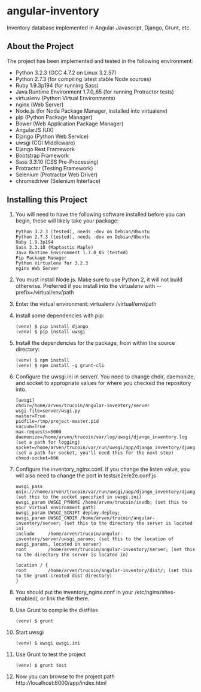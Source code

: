angular-inventory
=================

Inventory database implemented in Angular Javascript, Django, Grunt, etc.

About the Project
-----------------

The project has been implemented and tested in the following environment:

- Python 3.2.3 (GCC 4.7.2 on Linux 3.2.57)
- Python 2.7.3 (for compiling latest stable Node sources)
- Ruby 1.9.3p194 (for running Sass)
- Java Runtime Environment 1.7.0_65 (for running Protractor tests)
- virtualenv (Python Virtual Environments)
- nginx (Web Server)
- Node.js (for Node Package Manager, installed into virtualenv)
- pip (Python Package Manager)
- Bower (Web Application Package Manager)
- AngularJS (UX)
- Django (Python Web Service)
- uwsgi (CGI Middleware)
- Django Rest Framework
- Bootstrap Framework
- Sass 3.3.10 (CSS Pre-Processing)
- Protractor (Testing Framework)
- Selenium (Protractor Web Driver)
- chromedriver (Selenium Interface)

Installing this Project
-----------------------

1. You will need to have the following software installed before you can begin, these will likely take your package:

    ```
    Python 3.2.3 (tested), needs -dev on Debian/Ubuntu
    Python 2.7.3 (tested), needs -dev on Debian/Ubuntu
    Ruby 1.9.3p194
    Sass 3.3.10 (Maptastic Maple)
    Java Runtime Environment 1.7.0_65 (tested)
    Pip Package Manager
    Python Virtualenv for 3.2.3
    nginx Web Server
    ```

2. You must install Node.js. Make sure to use Python 2, it will not build otherwise. Preferred if you install into the virtualenv with --prefix=/virtual/env/path
3. Enter the virtual environment: virtualenv /virtual/env/path
4. Install some dependencies with pip:

    ```
    (venv) $ pip install django
    (venv) $ pip install uwsgi
    ```

5. Install the dependencies for the package, from within the source directory:

    ```
    (venv) $ npm install
    (venv) $ npm install -g grunt-cli
    ```

6. Configure the uwsgi.ini in server/. You need to change chdir, daemonize, and socket to appropriate values for where you checked the repository into.

    ```
    [uwsgi]
    chdir=/home/arven/trucoin/angular-inventory/server
    wsgi-file=server/wsgi.py
    master=True
    pidfile=/tmp/project-master.pid
    vacuum=True
    max-requests=5000
    daemonize=/home/arven/trucoin/var/log/uwsgi/django_inventory.log (set a path for logging)
    socket=/home/arven/trucoin/var/run/uwsgi/app/django_inventory/django_inventory.socket (set a path for socket, you'll need this for the next step)
    chmod-socket=666
    ```

7. Configure the inventory_nginx.conf. If you change the listen value, you will also need to change the port in tests/e2e/e2e.conf.js

    ```
    uwsgi_pass  unix:///home/arven/trucoin/var/run/uwsgi/app/django_inventory/django_inventory.socket; (set this to the socket specified in uwsgi.ini)
    uwsgi_param UWSGI_PYHOME /home/arven/trucoin/invdb; (set this to your virtual environment path)
    uwsgi_param UWSGI_SCRIPT deploy.deploy;
    uwsgi_param UWSGI_CHDIR /home/arven/trucoin/angular-inventory/server; (set this to the directory the server is located in)
    include     /home/arven/trucoin/angular-inventory/server/uwsgi_params; (set this to the location of uwsgi_params, located in server)
    root        /home/arven/trucoin/angular-inventory/server; (set this to the directory the server is located in)
    
    location / {
    root        /home/arven/trucoin/angular-inventory/dist/; (set this to the grunt-created dist directory)
    }
    ```

8. You should put the inventory_nginx.conf in your /etc/nginx/sites-enabled/, or link the file there.
9. Use Grunt to compile the distfiles

    ```
    (venv) $ grunt
    ```

10. Start uwsgi

    ```
    (venv) $ uwsgi uwsgi.ini
    ```

11. Use Grunt to test the project

    ```
    (venv) $ grunt test
    ```

12. Now you can browse to the project path http://localhost:8000/app/index.html
